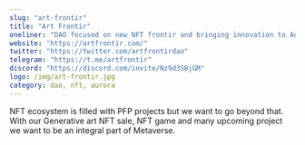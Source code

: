 ```yaml
---
slug: "art-frontir"
title: "Art Frontir"
oneliner: "DAO focused on new NFT frontir and bringing innovation to Aurora."
website: "https://artfrontir.com/"
twitter: "https://twitter.com/artfrontirdao"
telegram: "https://t.me/artfrontir"
discord: "https://discord.com/invite/Nz9d3SBjGM"
logo: /img/art-frontir.jpg
category: dao, nft, aurora
---
```


NFT ecosystem is filled with PFP projects but we want to go beyond that. With our Generative art NFT sale, NFT game and many upcoming project we want to be an integral part of Metaverse.
